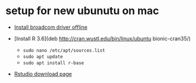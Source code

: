 # setup for new ubunutu on mac

- [Install broadcom driver offline](https://askubuntu.com/questions/730799/installing-firmware-b43-installer-offline/730813#730813)

- [Install R 3.6](deb http://cran.wustl.edu/bin/linux/ubuntu bionic-cran35/)
  + `sudo nano /etc/apt/sources.list`
  + `sudo apt update`
  + `sudo apt install r-base`

- [Rstudio download page](https://rstudio.com/products/rstudio/download/#download)
